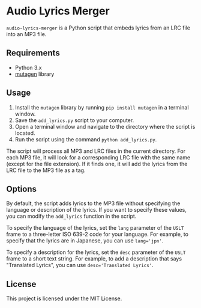 # Audio Lyrics Merger

`audio-lyrics-merger` is a Python script that embeds lyrics from an LRC file into an MP3 file.

## Requirements

- Python 3.x
- [mutagen](https://pypi.org/project/mutagen/) library

## Usage

1. Install the `mutagen` library by running `pip install mutagen` in a terminal window.
2. Save the `add_lyrics.py` script to your computer.
3. Open a terminal window and navigate to the directory where the script is located.
4. Run the script using the command `python add_lyrics.py`.

The script will process all MP3 and LRC files in the current directory. For each MP3 file, it will look for a corresponding LRC file with the same name (except for the file extension). If it finds one, it will add the lyrics from the LRC file to the MP3 file as a tag.

## Options

By default, the script adds lyrics to the MP3 file without specifying the language or description of the lyrics. If you want to specify these values, you can modify the `add_lyrics` function in the script.

To specify the language of the lyrics, set the `lang` parameter of the `USLT` frame to a three-letter ISO 639-2 code for your language. For example, to specify that the lyrics are in Japanese, you can use `lang='jpn'`.

To specify a description for the lyrics, set the `desc` parameter of the `USLT` frame to a short text string. For example, to add a description that says "Translated Lyrics", you can use `desc='Translated Lyrics'`.

## License

This project is licensed under the MIT License.